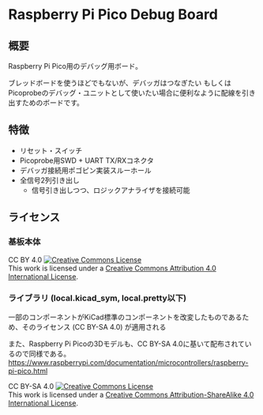 # Raspberry Pi Pico Debug Board

## 概要

Raspberry Pi Pico用のデバッグ用ボード。

ブレッドボードを使うほどでもないが、デバッガはつなぎたい もしくはPicoprobeのデバッグ・ユニットとして使いたい場合に便利なように配線を引き出すためのボードです。

## 特徴

* リセット・スイッチ
* Picoprobe用SWD + UART TX/RXコネクタ
* デバッガ接続用ポゴピン実装スルーホール
* 全信号2列引き出し
  * 信号引き出しつつ、ロジックアナライザを接続可能

## ライセンス

### 基板本体
CC BY 4.0
<a rel="license" href="http://creativecommons.org/licenses/by/4.0/"><img alt="Creative Commons License" style="border-width:0" src="https://i.creativecommons.org/l/by/4.0/88x31.png" /></a><br />This work is licensed under a <a rel="license" href="http://creativecommons.org/licenses/by/4.0/">Creative Commons Attribution 4.0 International License</a>.

### ライブラリ (local.kicad_sym, local.pretty以下)

一部のコンポーネントがKiCad標準のコンポーネントを改変したものであるため、そのライセンス (CC BY-SA 4.0) が適用される

また、Raspberry Pi Picoの3Dモデルも、CC BY-SA 4.0に基いて配布されているので同様である。
https://www.raspberrypi.com/documentation/microcontrollers/raspberry-pi-pico.html

CC BY-SA 4.0
<a rel="license" href="http://creativecommons.org/licenses/by-sa/4.0/"><img alt="Creative Commons License" style="border-width:0" src="https://i.creativecommons.org/l/by-sa/4.0/88x31.png" /></a><br />This work is licensed under a <a rel="license" href="http://creativecommons.org/licenses/by-sa/4.0/">Creative Commons Attribution-ShareAlike 4.0 International License</a>.